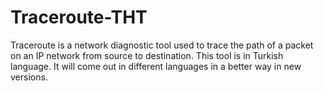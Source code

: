 # Traceroute-THT
Traceroute is a network diagnostic tool used to trace the path of a packet on an IP network from source to destination.
This tool is in Turkish language. It will come out in different languages in a better way in new versions.
